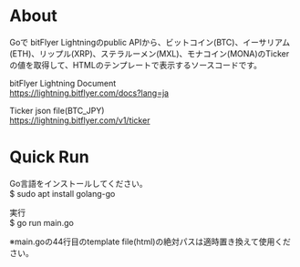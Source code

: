 # About
Goで bitFlyer Lightningのpublic APIから、ビットコイン(BTC)、イーサリアム(ETH)、リップル(XRP)、ステラルーメン(MXL)、モナコイン(MONA)のTickerの値を取得して、HTMLのテンプレートで表示するソースコードです。

bitFlyer Lightning Document<br>
https://lightning.bitflyer.com/docs?lang=ja

Ticker json file(BTC_JPY)<br>
https://lightning.bitflyer.com/v1/ticker


# Quick Run
Go言語をインストールしてください。<br>
$ sudo apt install golang-go

実行<br>
$ go run main.go

※main.goの44行目のtemplate file(html)の絶対パスは適時置き換えて使用ください。
